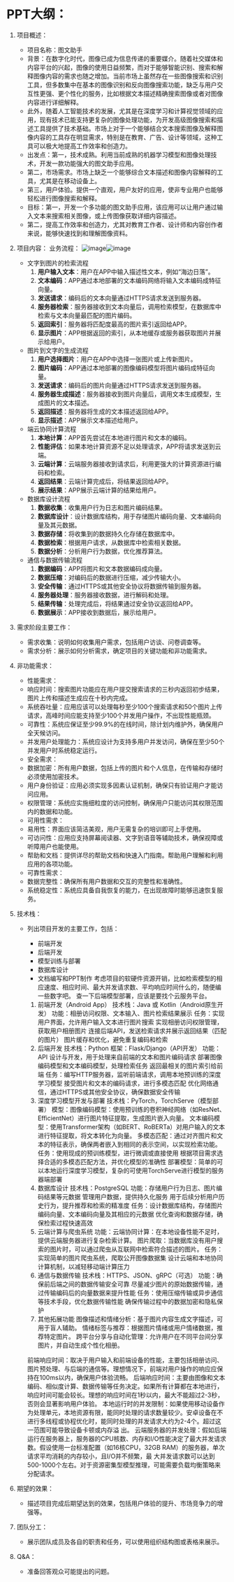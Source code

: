 # PPT大纲：

1. 项目概述：
    - 项目名称：图文助手
    - 背景：在数字化时代，图像已成为信息传递的重要媒介。随着社交媒体和内容平台的兴起，图像的使用日益频繁，而对于能够智能识别、搜索和解释图像内容的需求也随之增加。当前市场上虽然存在一些图像搜索和识别工具，但多数集中在基本的图像识别和反向图像搜索功能，缺乏与用户交互性更强、更个性化的服务，比如根据文本描述精确搜索图像或者对图像内容进行详细解释。
    - 此外，随着人工智能技术的发展，尤其是在深度学习和计算视觉领域的应用，现有技术已能支持更复杂的图像处理功能，为开发高级图像搜索和描述工具提供了技术基础。市场上对于一个能够结合文本搜索图像及解释图像内容的工具存在明显需求，特别是在教育、广告、设计等领域，这种工具可以极大地提高工作效率和创造力。
    - 出发点：第一，技术成熟。利用当前成熟的机器学习模型和图像处理技术，开发一款功能强大的图文助手应用。
    - 第二，市场需求。市场上缺乏一个能够综合文本描述和图像内容解释的工具，尤其是在移动设备上。
    - 第三，用户体验。提供一个直观，用户友好的应用，使非专业用户也能够轻松进行图像搜索和解释。
    - 目标：第一，开发一个多功能的图文助手应用，该应用可以让用户通过输入文本来搜索相关图像，或上传图像获取详细内容描述。
    - 第二，提高工作效率和创造力，尤其对教育工作者、设计师和内容创作者来说，能够快速找到和理解图像资料。
2. 项目内容：
    业务流程：
   ![image](https://github.com/user-attachments/assets/bfc46767-aa49-4994-b715-ebb87c72a818)![image](https://github.com/user-attachments/assets/420a4c38-b5be-48ac-bc90-e387997e9893)
   

    - 文字到图片的检索流程
        1. **用户输入文本**：用户在APP中输入描述性文本，例如“海边日落”。
        2. **文本编码**：APP通过本地部署的文本编码网络将输入文本编码成特征向量。
        3. **发送请求**：编码后的文本向量通过HTTPS请求发送到服务器。
        4. **服务器检索**：服务器接收到文本向量后，调用检索模型，在数据库中检索与文本向量最匹配的图片编码。
        5. **返回索引**：服务器将匹配度最高的图片索引返回给APP。
        6. **显示图片**：APP根据返回的索引，从本地缓存或服务器获取图片并展示给用户。
    - 图片到文字的生成流程
        1. **用户选择图片**：用户在APP中选择一张图片或上传新图片。
        2. **图片编码**：APP通过本地部署的图像编码模型将图片编码成特征向量。
        3. **发送请求**：编码后的图片向量通过HTTPS请求发送到服务器。
        4. **服务器生成描述**：服务器接收到图片向量后，调用文本生成模型，生成图片的文本描述。
        5. **返回描述**：服务器将生成的文本描述返回给APP。
        6. **显示描述**：APP展示文本描述给用户。
    - 端云协同计算流程
        1. **本地计算**：APP首先尝试在本地进行图片和文本的编码。
        2. **性能评估**：如果本地计算资源不足以处理请求，APP将请求发送到云端。
        3. **云端计算**：云端服务器接收到请求后，利用更强大的计算资源进行编码和检索。
        4. **返回结果**：云端计算完成后，将结果返回给APP。
        5. **展示结果**：APP展示云端计算的结果给用户。
    - 数据库设计流程
        1. **数据收集**：收集用户行为日志和图片编码结果。
        2. **数据库设计**：设计数据库结构，用于存储图片编码向量、文本编码向量及其元数据。
        3. **数据存储**：将收集到的数据持久化存储在数据库中。
        4. **数据检索**：根据用户请求，从数据库中检索相关数据。
        5. **数据分析**：分析用户行为数据，优化推荐算法。
    - 通信与数据传输流程
        1. **数据编码**：APP将图片和文本数据编码成向量。
        2. **数据压缩**：对编码后的数据进行压缩，减少传输大小。
        3. **安全传输**：通过HTTPS或其他安全协议将数据传输到服务器。
        4. **服务器处理**：服务器接收数据，进行解码和处理。
        5. **结果传输**：处理完成后，将结果通过安全协议返回给APP。
        6. **数据展示**：APP接收到数据后，展示给用户。
4. 需求阶段主要工作：
    - 需求收集：说明如何收集用户需求，包括用户访谈、问卷调查等。
    - 需求分析：展示如何分析需求，确定项目的关键功能和非功能需求。
5. 非功能需求：
    - 性能需求：
    - 响应时间：搜索图片功能应在用户提交搜索请求的三秒内返回初步结果，图片上传和描述生成应在十秒内完成。
    - 系统吞吐量：应用应该可以处理每秒至少100个搜索请求和50个图片上传请求，高峰时间应能支持至少100个并发用户操作，不出现性能瓶颈。
    - 可靠性：系统应保证至少99.9%的在线时间，除计划内维护外，确保用户全天候访问。
    - 并发用户处理能力：系统应设计为支持多用户并发访问，确保在至少50个并发用户时系统稳定运行。
    - 安全需求：
    - 数据加密：所有用户数据，包括上传的图片和个人信息，在传输和存储时必须使用加密技术。
    - 用户身份验证：应用必须实现多因素认证机制，确保只有验证用户才能访问应用。
    - 权限管理：系统应实施细粒度的访问控制，确保用户只能访问其权限范围内的数据和功能。
    - 可用性需求：
    - 易用性：界面应该简洁美观，用户无需复杂的培训即可上手使用。
    - 可访问性：应用应支持屏幕阅读器、文字到语音等辅助技术，确保视障或听障用户也能使用。
    - 帮助和文档：提供详尽的帮助文档和快速入门指南。帮助用户理解和利用应用的各项功能。
    - 可靠性需求：
    - 数据完整性：确保所有用户数据和交互的完整性和准确性。
    - 系统稳定性：系统应具备自我恢复的能力，在出现故障时能够迅速恢复服务。
6. 技术栈：
    - 列出项目开发的主要工作，包括：
        - 前端开发
        - 后端开发
        - 模型训练与部署
        - 数据库设计
        - 文档编写和PPT制作
    考虑项目的软硬件资源开销，比如检索模型的相应速度、相应时间、最大并发请求数、平均响应时间什么的，随便编一些数字吧。
    查一下后端模型部署，应该是要找个云服务平台。
        1. 前端开发（Android App）
        技术栈：Java 或 Kotlin（Android原生开发）
        功能：相册访问权限、文本输入、图片检索结果展示
        任务：实现用户界面，允许用户输入文本进行图片搜索
        实现相册访问权限管理，获取用户相册图片
        连接后端API，发送检索请求并展示返回结果（匹配的图片）
        图片缓存和优化，避免重复编码和检索
        2. 后端开发
        技术栈：Python
        框架：Flask/Django（API开发）
        功能：API 设计与开发，用于处理来自前端的文本和图片编码请求
        部署图像编码模型和文本编码模型，处理检索任务
        返回最相关的图片索引给前端
        任务：编写HTTP服务器，监听前端请求，调用本地预训练的深度学习模型
        接受图片和文本的编码请求，进行多模态匹配
        优化网络通信，通过HTTPS或其他安全协议，确保数据安全传输
        3. 深度学习模型开发与部署
        技术栈：PyTorch，TorchServe（模型部署）
        模型：图像编码模型：使用预训练的卷积神经网络（如ResNet、EfficientNet）进行图片特征提取，生成图片嵌入向量。
        文本编码模型：使用Transformer架构（如BERT、RoBERTa）对用户输入的文本进行特征提取，将文本转化为向量。
        多模态匹配：通过对齐图片和文本的特征表示，确保两者嵌入到相同的表示空间，以实现检索功能。
        任务：使用现成的预训练模型，进行微调或直接使用
        根据项目需求选择合适的多模态匹配方法，并优化模型的准确性
        部署模型：简单的可以本地运行深度学习模型，复杂的可使用TorchServe进行模型的服务器端部署
        4. 数据库设计
        技术栈：PostgreSQL
        功能：存储用户行为日志、图片编码结果等元数据
        管理用户数据，提供持久化服务
        用于后续分析用户历史行为，提升推荐和检索的精准度
        任务：设计数据库结构，存储图片编码向量、文本编码向量及其相应的元数据
        优化查询和数据存储，确保检索过程快速高效
        5. 云端计算与爬虫系统
        功能：云端协同计算：在本地设备性能不足时，提供云端服务器进行复杂检索计算。
        图片爬取：当数据库没有用户搜索的图片时，可以通过爬虫从互联网中检索符合描述的图片。
        任务：实现简单的图片爬虫系统，爬取公开图像数据集
        设计云端和本地协同计算机制，以减轻移动端计算压力
        6. 通信与数据传输
        技术栈：HTTPS、JSON、gRPC（可选）
        功能：确保前后端之间的数据传输安全可靠
        尽量减少图片的原始数据传输，通过传输编码后的向量数据来提升性能
        任务：使用压缩传输或异步通信等技术手段，优化数据传输性能
        确保传输过程中的数据加密和隐私保护
        7. 其他拓展功能
        图像描述和情绪分析：基于图片内容生成文字描述，可用于盲人辅助。
        情绪标签与推荐：根据图片情绪或用户情绪数据，推荐特定图片。
        跨平台分享与自动化管理：允许用户在不同平台间分享图片，并自动生成个性化相册。

        前端响应时间：取决于用户输入和前端设备的性能，主要包括相册访问、图片预处理、与后端的通信等。理想情况下，前端对用户操作的响应应保持在100ms以内，确保用户体验流畅。
        后端响应时间：主要由图像和文本编码、相似度计算、数据传输等任务决定。如果所有计算都在本地进行，响应时间可能会较长。理想的响应时间在1秒以内，最大不能超过2-3秒，否则会显著影响用户体验。
        本地运行时的并发限制：如果使用移动设备作为处理单元，本地资源有限，能同时处理的请求数量较少。安卓设备在不进行多线程或协程优化时，能同时处理的并发请求大约为2-4个。超过这一范围可能导致设备卡顿或内存溢          出。
        云端服务器的并发处理：假如后端运行在服务器上，服务器的CPU核数、内存和I/O性能决定了最大并发请求数。假设使用一台标准配置（如16核CPU，32GB RAM）的服务器，单次请求平均消耗的内存较小，且I/O并不频繁，最         大并发请求数可以达到500-1000个左右。对于资源密集型模型推理，可能需要负载均衡策略来分配请求。
      
6. 期望的效果：
    - 描述项目完成后期望达到的效果，包括用户体验的提升、市场竞争力的增强等。
7. 团队分工：
    - 展示团队成员及各自的职责和任务，可以使用组织结构图或表格来展示。
8. Q&A：
    - 准备回答观众可能提出的问题。

